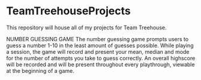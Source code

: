 # TeamTreehouseProjects

This repository will house all of my projects for Team Treehouse. 

NUMBER GUESSING GAME
The number guessing game prompts users to guess a number 1-10 in the least amount of guesses possible.
While playing a session, the game will record and present your mean, median and mode for the number of attempts you take to guess correctly.
An overall highscore will be recorded and will be present throughout every playthrough, viewable at the beginning of a game.
